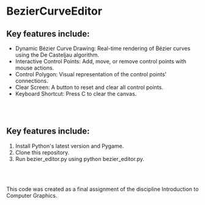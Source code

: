# BezierCurveEditor
<h2>Key features include:</h2>
<ul>
  <li>Dynamic Bézier Curve Drawing: Real-time rendering of Bézier curves using the De Casteljau algorithm.</li>
  <li>Interactive Control Points: Add, move, or remove control points with mouse actions.</li>
  <li>Control Polygon: Visual representation of the control points' connections.</li>
  <li>Clear Screen: A button to reset and clear all control points.</li>
  <li>Keyboard Shortcut: Press C to clear the canvas.</li>
</ul>
<br></br>

<h2>Key features include:</h2>
<ol>
  <li>Install Python's latest version and Pygame.</li>
  <li>Clone this repository.</li>
  <li>Run bezier_editor.py using python bezier_editor.py.</li>
</ol>

<br></br>
<p>This code was created as a final assignment of the discipline Introduction to Computer Graphics.</p>
